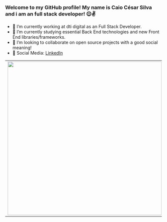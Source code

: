 ### Welcome to my GitHub profile! My name is Caio César Silva and i am an full stack developer! :relieved::v:

- :rocket: I’m currently working at dti digital as an Full Stack Developer.
- :book: I’m currently studying essential Back End technologies and new Front End libraries/frameworks.
- :punch: I’m looking to collaborate on open source projects with a good social meaning!
- :satellite: Social Media: [LinkedIn](https://www.linkedin.com/in/caio-c%C3%A9sar-silva-1aa8b7101/) 

<table>
    <tr>
        <td><img width="495px" align="left" src="https://github-readme-stats.vercel.app/api?username=Charlietzu&theme=dracula"/></td>
        <td><img width="400px" align="left" src="https://github-readme-stats.vercel.app/api/top-langs/?username=Charlietzu&layout=compact&theme=dracula" /></td>
    </tr>   
</table>
</center>
